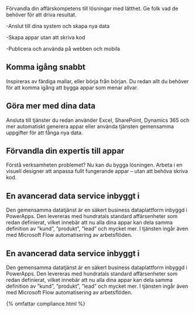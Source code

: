
Förvandla din affärskompetens till lösningar med lätthet. Ge folk vad de behöver för att driva resultat.

-Anslut till dina system och skapa nya data

-Skapa appar utan att skriva kod

-Publicera och använda på webben och mobila

## Komma igång snabbt
Inspireras av färdiga mallar, eller börja från början. Du redan allt du behöver för att komma igång att bygga appar som menar allvar.

## Göra mer med dina data
Ansluta till tjänster du redan använder Excel, SharePoint, Dynamics 365 och mer automatiskt generera appar eller använda tjänsten gemensamma uppgifter för att fånga nya data.

## Förvandla din expertis till appar
Förstå verksamheten problemet? Nu kan du bygga lösningen. Arbeta i en visuell designer att anpassa fullt fungerande appar – utan att behöva skriva kod.

## En avancerad data service inbyggt i
Den gemensamma datatjänst är en säkert business dataplattform inbyggd i PowerApps. Den levereras med hundratals standard affärsenheter som redan definierat, vilket innebär att nu alla dina appar kan dela samma definition av ”kund”, ”produkt”, ”lead” och mycket mer. I tjänsten ingår även med Microsoft Flow automatisering av arbetsflöden.

## En avancerad data service inbyggt i
Den gemensamma datatjänst är en säkert business dataplattform inbyggd i PowerApps. Den levereras med hundratals standard affärsenheter som redan definierat, vilket innebär att nu alla dina appar kan dela samma definition av ”kund”, ”produkt”, ”lead” och mycket mer. I tjänsten ingår även med Microsoft Flow automatisering av arbetsflöden.

{% omfattar compliance.html %}
